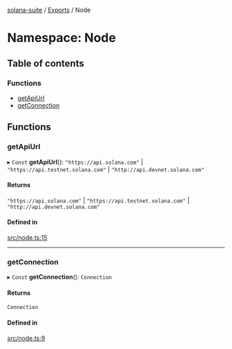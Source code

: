 [solana-suite](../README.md) / [Exports](../modules.md) / Node

# Namespace: Node

## Table of contents

### Functions

- [getApiUrl](Node.md#getapiurl)
- [getConnection](Node.md#getconnection)

## Functions

### getApiUrl

▸ `Const` **getApiUrl**(): ``"https://api.solana.com"`` \| ``"https://api.testnet.solana.com"`` \| ``"http://api.devnet.solana.com"``

#### Returns

``"https://api.solana.com"`` \| ``"https://api.testnet.solana.com"`` \| ``"http://api.devnet.solana.com"``

#### Defined in

[src/node.ts:15](https://github.com/fukaoi/solana-suite/blob/d1cae4f/src/node.ts#L15)

___

### getConnection

▸ `Const` **getConnection**(): `Connection`

#### Returns

`Connection`

#### Defined in

[src/node.ts:9](https://github.com/fukaoi/solana-suite/blob/d1cae4f/src/node.ts#L9)
